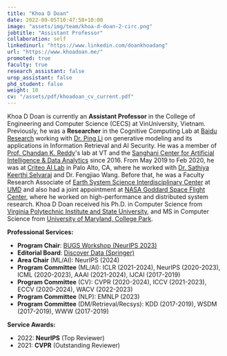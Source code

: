 ```yaml
---
title: "Khoa D Doan"
date: 2022-09-05T10:47:58+10:00
image: "assets/img/team/khoa-d-doan-2-circ.png"
jobtitle: "Assistant Professor"
collaboration: self
linkedinurl: "https://www.linkedin.com/doankhoadang"
url: "https://www.khoadoan.me/"
promoted: true
faculty: true
research_assistant: false
urop_assistant: false
phd_student: false
weight: 10
cv: "/assets/pdf/khoadoan_cv_current.pdf"
---
```

Khoa D Doan is currently an **Assistant Professor** in the College of Engineering and Computer Science (CECS) at VinUniversity, Vietnam. Previously, he was a **Researcher** in the Cognitive Computing Lab at [Baidu Research](http://research.baidu.com/) working with [Dr. Ping Li](http://research.baidu.com/People/index-view?id=111) on generative modeling and its applications in Information Retrieval and AI Security. He was a member of [Prof. Chandan K. Reddy](https://people.cs.vt.edu/reddy)'s lab at VT and the [Sanghani Center for Artificial Intelligence & Data Analytics](https://sanghani.cs.vt.edu/) since 2016. From May 2019 to Feb 2020, he was at [Criteo AI Lab](https://ailab.criteo.com/) in Palo Alto, CA, where he worked with [Dr. Sathiya Keerthi Selvaraj](http://www.keerthis.com/) and Dr. Fengjiao Wang. Before that, he was a Faculty Research Associate of [Earth System Science Interdisciplinary Center](http://essic.umd.edu/) at [UMD](https://www.umd.edu/) and also had a joint appointment at [NASA Goddard Space Flight Center](https://www.nasa.gov/goddard), where he worked on high-performance and distributed system research. Khoa D Doan received his Ph.D. in Computer Science from [Virginia Polytechnic Institute and State University](cs.vt.edu), and MS in Computer Science from [University of Maryland, College Park](cs.umd.edu). 

**Professional Services:** 

* **Program Chair**: [BUGS Workshop (NeurIPS 2023)](https://neurips2023-bugs.github.io/)
* **Editorial Board**: [Discover Data (Springer)](https://link.springer.com/journal/44248)
* **Area Chair** (ML/AI): NeurIPS (2024)
* **Program Committee** (ML/AI): ICLR (2021-2024), NeurIPS (2020-2023), ICML (2020-2023), AAAI (2021-2024), IJCAI (2017-2019)
* **Program Committee** (CV): CVPR (2020-2024), ICCV (2021-2023), ECCV (2020-2024), WACV (2022-2023)
* **Program Committee** (NLP): EMNLP (2023)
* **Program Committee** (DM/Retrieval/Recsys): KDD (2017-2019), WSDM (2017-2019), WWW (2017-2019)

**Service Awards:** 

* 2022: **NeurIPS** (Top Reviewer)
* 2021: **CVPR** (Outstanding Reviewer)